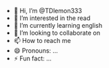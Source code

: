 - 👋 Hi, I’m @TDlemon333
- 👀 I’m interested in the read
- 🌱 I’m currently learning english
- 💞️ I’m looking to collaborate on 
- 📫 How to reach me 
- 😄 Pronouns: ...
- ⚡ Fun fact: ...

<!---
TDlemon333/TDlemon333 is a ✨ special ✨ repository because its `README.md` (this file) appears on your GitHub profile.
You can click the Preview link to take a look at your changes.
--->
